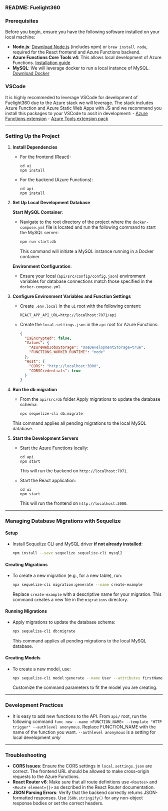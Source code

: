 ### README: Fuelight360


### Prerequisites

Before you begin, ensure you have the following software installed on your local machine:

- **Node.js**: [Download Node.js](https://nodejs.org/) (includes npm) or `brew install node`, required for the React frontend and Azure Functions backend.
- **Azure Functions Core Tools v4**: This allows local development of Azure Functions. [Installation guide](https://learn.microsoft.com/en-us/azure/azure-functions/functions-run-local?tabs=macos%2Cisolated-process%2Cnode-v4%2Cpython-v2%2Chttp-trigger%2Ccontainer-apps&pivots=programming-language-javascript#install-the-azure-functions-core-tools)
- **MySQL**: We will leverage docker to run a local instance of MySQL. [Download Docker](https://www.docker.com/get-started)

### VSCode
It is highly recommeded to leverage VSCode for development of Fuelight360 due to the Azure stack we will leverage.  The stack includes Azure Function and Azure Static Web Apps with JS and we recommend you install this packages to your VSCode to assit in development:
    - [Azure Functions extension](https://marketplace.visualstudio.com/items?itemName=ms-azuretools.vscode-azurefunctions)
    - [Azure Tools extension pack](https://marketplace.visualstudio.com/items?itemName=ms-vscode.vscode-node-azure-pack)

---

### Setting Up the Project

1. **Install Dependencies**
   - For the frontend (React):
     ```
     cd ui
     npm install
     ```
   - For the backend (Azure Functions):
     ```
     cd api
     npm install
     ```

2. **Set Up Local Development Database**


    **Start MySQL Container**:
   - Navigate to the root directory of the project where the `docker-compose.yml` file is located and run the following command to start the MySQL server:
        ```bash
        npm run start:db
        ```
        This command will initiate a MySQL instance running in a Docker container.

    **Environment Configuration**:
   - Ensure your local (`api/src/config/config.json`) environment variables for database connections match those specified in the `docker-compose.yml`.



3. **Configure Environment Variables and Function Settings**
   - Create `.env.local` in the `ui` root with the following content:
     ```
     REACT_APP_API_URL=http://localhost:7071/api
     ```
   - Create the `local.settings.json` in the `api` root  for Azure Functions:
     ```json
     {
       "IsEncrypted": false,
       "Values": {
         "AzureWebJobsStorage": "UseDevelopmentStorage=true",
         "FUNCTIONS_WORKER_RUNTIME": "node"
       },
       "Host": {
         "CORS": "http://localhost:3000",
         "CORSCredentials": true
       }
     }
     ```

4. **Run the db migration**
    - From the `api/src/db` folder Apply migrations to update the database schema:
        ```bash
        npx sequelize-cli db:migrate
        ```
    This command applies all pending migrations to the local MySQL database.

5. **Start the Development Servers**
    - Start the Azure Functions locally:
        ```
        cd api
        npm start
        ```
        This will run the backend on `http://localhost:7071`.  
        
   - Start the React application:
     ```
     cd ui
     npm start
     ```
     This will run the frontend on `http://localhost:3000`.
   


---

### Managing Database Migrations with Sequelize

#### Setup

- Install Sequelize CLI and MySQL driver **if not already installed**:
  ```bash
  npm install --save sequelize sequelize-cli mysql2
  ```

#### Creating Migrations

- To create a new migration (e.g., for a new table), run:
  ```bash
  npx sequelize-cli migration:generate --name create-example
  ```
  Replace `create-example` with a descriptive name for your migration. This command creates a new file in the `migrations` directory.

#### Running Migrations

- Apply migrations to update the database schema:
  ```bash
  npx sequelize-cli db:migrate
  ```
  This command applies all pending migrations to the local MySQL database.

#### Creating Models

- To create a new model, use:
  ```bash
  npx sequelize-cli model:generate --name User --attributes firstName:string,lastName:string,email:string
  ```
  Customize the command parameters to fit the model you are creating.


---
### Development Practices

- It is easy to add new functions to the API. From `api/` root, run the following command `func new --name <FUNCTION_NAME> --template "HTTP trigger" --authlevel anonymous`. Replace FUNCTION_NAME with the name of the function you want. `--authlevel anonymous` is a setting for local development *only*

---

### Troubleshooting

- **CORS Issues**: Ensure the CORS settings in `local.settings.json` are correct. The frontend URL should be allowed to make cross-origin requests to the Azure Functions.
- **React Router v6**: Make sure that all route definitions use `<Routes>` and `<Route element={}>` as described in the React Router documentation.
- **JSON Parsing Errors**: Verify that the backend correctly returns JSON-formatted responses. Use `JSON.stringify()` for any non-object response bodies or set the correct headers.
